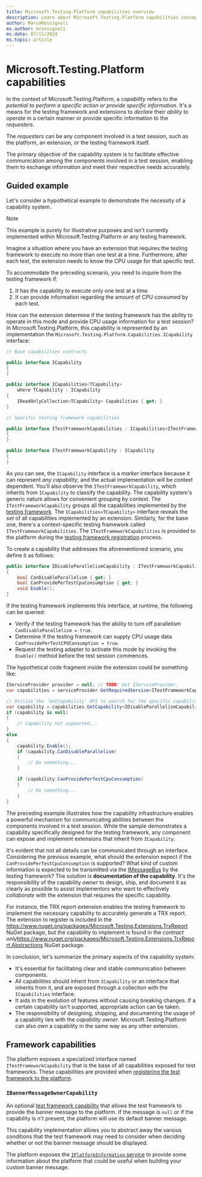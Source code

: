 ```yaml
---
title: Microsoft.Testing.Platform capabilities overview
description: Learn about Microsoft.Testing.Platform capabilities concept.
author: MarcoRossignoli
ms.author: mrossignoli
ms.date: 07/11/2024
ms.topic: article
---
```


# Microsoft.Testing.Platform capabilities

In the context of Microsoft.Testing.Platform, a *capability* refers to the *potential to perform a specific action or provide specific information*. It's a means for the testing framework and extensions to *declare* their *ability* to *operate* in a certain manner or provide specific information to the *requesters*.

The *requesters* can be any component involved in a test session, such as the platform, an extension, or the testing framework itself.

The primary objective of the capability system is to facilitate effective communication among the components involved in a test session, enabling them to exchange information and meet their respective needs accurately.

## Guided example

Let's consider a hypothetical example to demonstrate the necessity of a capability system.

> [!NOTE]
> This example is purely for illustrative purposes and isn't currently implemented within Microsoft.Testing.Platform or any testing framework.

Imagine a situation where you have an extension that requires the testing framework to execute no more than one test at a time. Furthermore, after each test, the extension needs to know the CPU usage for that specific test.

To accommodate the preceding scenario, you need to inquire from the testing framework if:

1. It has the capability to execute only one test at a time.
2. It can provide information regarding the amount of CPU consumed by each test.

How can the extension determine if the testing framework has the ability to operate in this mode and provide CPU usage information for a test session? In Microsoft.Testing.Platform, this capability is represented by an implementation the `Microsoft.Testing.Platform.Capabilities.ICapability` interface:

```csharp
// Base capabilities contracts

public interface ICapability
{
}

public interface ICapabilities<TCapability>
    where TCapability : ICapability
{
    IReadOnlyCollection<TCapability> Capabilities { get; }
}

// Specific testing framework capabilities

public interface ITestFrameworkCapabilities : ICapabilities<ITestFrameworkCapability>
{
}

public interface ITestFrameworkCapability : ICapability
{
}
```

As you can see, the `ICapability` interface is a *marker* interface because it can represent *any capability*, and the actual implementation will be context dependent. You'll also observe the `ITestFrameworkCapability`, which inherits from `ICapability` to classify the capability. The capability system's generic nature allows for convenient grouping by context. The `ITestFrameworkCapability` groups all the capabilities implemented by the [testing framework](./microsoft-testing-platform-architecture-extensions.md#create-a-testing-framework). The `ICapabilities<TCapability>` interface reveals the *set* of all capabilities implemented by an extension. Similarly, for the base one, there's a context-specific testing framework called `ITestFrameworkCapabilities`. The `ITestFrameworkCapabilities` is provided to the platform during the [testing framework registration](./microsoft-testing-platform-architecture-extensions.md#register-a-testing-framework) process.

To create a capability that addresses the aforementioned scenario, you define it as follows:

```csharp
public interface IDisableParallelismCapability : ITestFrameworkCapability
{
    bool CanDisableParallelism { get; }
    bool CanProvidePerTestCpuConsumption { get; }
    void Enable();
}
```

If the testing framework implements this interface, at runtime, the following can be queried:

* Verify if the testing framework has the ability to turn off parallelism `CanDisableParallelism = true`.
* Determine if the testing framework can supply CPU usage data `CanProvidePerTestCPUConsumption = true`.
* Request the testing adapter to activate this mode by invoking the `Enable()` method before the test session commences.

The hypothetical code fragment inside the extension could be something like:

```csharp
IServiceProvider provider = null; // TODO: Get IServiceProvider.
var capabilities = serviceProvider.GetRequiredService<ITestFrameworkCapabilities>();

// Utilize the `GetCapability` API to search for the specific capability to query.
var capability = capabilities.GetCapability<IDisableParallelismCapability>();
if (capability is null)
{
    // Capability not supported...
}
else
{
    capability.Enable();
    if (capability.CanDisableParallelism)
    {
        // Do something...
    }

    if (capability.CanProvidePerTestCpuConsumption)
    {
        // Do something...
    }
}
```

The preceding example illustrates how the capability infrastructure enables a powerful mechanism for communicating abilities between the components involved in a test session. While the sample demonstrates a capability specifically designed for the testing framework, any component can expose and implement extensions that inherit from `ICapability`.

It's evident that not all details can be communicated through an interface. Considering the previous example, what should the extension expect if the `CanProvidePerTestCpuConsumption` is supported? What kind of custom information is expected to be transmitted via the [IMessageBus](./microsoft-testing-platform-architecture-services.md#the-imessagebus-service) by the testing framework? The solution is **documentation of the capability**. It's the responsibility of the capability *owner* to design, ship, and document it as clearly as possible to assist implementors who want to effectively *collaborate* with the extension that requires the specific capability.

For instance, the TRX report extension enables the testing framework to implement the necessary capability to accurately generate a TRX report. The extension to register is included in the <https://www.nuget.org/packages/Microsoft.Testing.Extensions.TrxReport> NuGet package, but the capability to implement is found in the *contract only*<https://www.nuget.org/packages/Microsoft.Testing.Extensions.TrxReport.Abstractions> NuGet package.

In conclusion, let's summarize the primary aspects of the capability system:

* It's essential for facilitating clear and stable communication between components.
* All capabilities should inherit from `ICapability` or an interface that inherits from it, and are exposed through a collection with the `ICapabilities` interface.
* It aids in the evolution of features without causing breaking changes. If a certain capability isn't supported, appropriate action can be taken.
* The responsibility of designing, shipping, and documenting the usage of a capability lies with the *capability owner*. Microsoft.Testing.Platform can also *own* a capability in the same way as any other extension.

## Framework capabilities

The platform exposes a specialized interface named `ITestFrameworkCapability` that is the base of all capabilities exposed for test frameworks. These capabilities are provided when [registering the test framework to the platform](./microsoft-testing-platform-architecture-extensions.md#register-a-testing-framework).

### `IBannerMessageOwnerCapability`

An optional [test framework capability](#framework-capabilities) that allows the test framework to provide the banner message to the platform. If the message is `null` or if the capability is n't present, the platform will use its default banner message.

This capability implementation allows you to abstract away the various conditions that the test framework may need to consider when deciding whether or not the banner message should be displayed.

The platform exposes the [`IPlatformInformation` service](./microsoft-testing-platform-architecture-services.md#the-iplatforminformation-service) to provide some information about the platform that could be useful when building your custom banner message.

